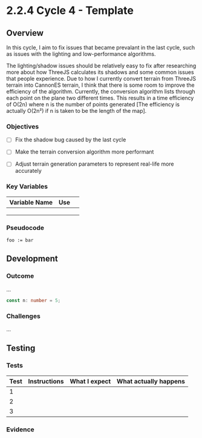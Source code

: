 # 2.2.4 Cycle 4 - Template

## Overview

In this cycle, I aim to fix issues that became prevalant in the last cycle, such as issues with the lighting and low-performance algorithms.

The lighting/shadow issues should be relatively easy to fix after researching more about how ThreeJS calculates its shadows and some common issues that people experience. Due to how I currently convert terrain from ThreeJS terrain into CannonES terrain, I think that there is some room to improve the efficiency of the algorithm. Currently, the conversion algorithm lists through each point on the plane two different times. This results in a time efficiency of O(2n) where n is the number of points generated \[The efficiency is actually O(2n²) if n is taken to be the length of the map].

### Objectives

* [ ] Fix the shadow bug caused by the last cycle
* [ ] Make the terrain conversion algorithm more performant
* [ ] Adjust terrain generation parameters to represent real-life more accurately



### Key Variables

| Variable Name | Use |   |
| ------------- | --- | - |
|               |     |   |
|               |     |   |
|               |     |   |

### Pseudocode

```
foo := bar
```

## Development

### Outcome

...

```typescript
const n: number = 5;
```

### Challenges

...

## Testing

### Tests

| Test | Instructions | What I expect | What actually happens |
| ---- | ------------ | ------------- | --------------------- |
| 1    |              |               |                       |
| 2    |              |               |                       |
| 3    |              |               |                       |

### Evidence
